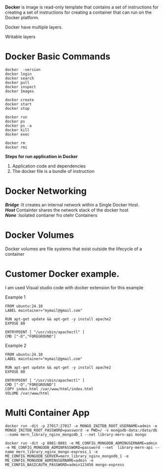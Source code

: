**Docker** is image is read-only template that contains a set of instructions for creating a set of instructions for creating a container that can run on the Docker platform.

Docker have multiple layers.

Writable layers

# Docker Basic Commands
```
docker  -version
docker login
docker search
docker pull
docker inspect
docker Images

docker create
docker start
docker stop

docker run
docker ps
docker ps -a
docker kill
docker exec

docker rm
docker rmi
```
**Steps for run application in Docker**
1. Application code and dependencies
2. The docker file is a bundle of instruction

# Docker Networking

***Bridge*** :It creates an internal network within a Single Docker Host.<br/>
***Host*** Containter shares the network stack of the docker host<br/>
***None*** :Isolated contianer fro otehr Containers <br/>

# Docker Volumes
Docker volumes are file systems that exist outside the lifecycle of a container<br/>

# Customer Docker example.
I am used Visual studio code with docker extension for this example<br/>

Example 1<b1/>
```
FROM ubuntu:24.10
LABEL maintainer="mymail@gmail.com"

RUN apt-get update && apt-get -y install apache2
EXPOSE 80

ENTRYPOINT [ "/usr/sbin/apachectl" ]
CMD ["-D","FOREGROUND"]
```
Example 2<b1/>
```
FROM ubuntu:24.10
LABEL maintainer="mymail@gmail.com"

RUN apt-get update && apt-get -y install apache2
EXPOSE 80

ENTRYPOINT [ "/usr/sbin/apachectl" ]
CMD ["-D","FOREGROUND"]
COPY index.html /var/www/html/index.html
VOLUME /var/www/html
```

# Multi Container App
```
docker run -dit -p 27017:27017 -e MONGO_INITDB_ROOT_USERNAME=admin -e MONGO_INITDB_ROOT_PASSWORD=password -e PWD=/ -v mongodb-data:/data/db --name mern_library_nginx_mongodb_1 --net library-mern-api mongo

docker run -dit -p 8081:8081 -e ME_CONFIG_MONGODB_ADMINUSERNAME=admin -e ME_CONFIG_MONGODB_ADMINPASSWORD=password --net  library-mern-api --name mern_library_nginx_mongo-express_1 -e ME_CONFIG_MONGODB_SERVER=mern_library_nginx_mongodb_1 -e ME_CONFIG_MONGODB_ADMINUSERNAME=admin -e ME_CONFIG_BASICAUTH_PASSWORD=admin123456 mongo-express
```
